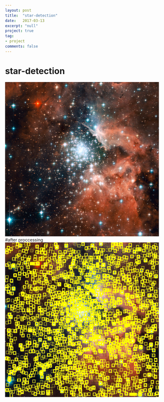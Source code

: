 ```yaml
---
layout: post
title:  "star-detection"
date:   2017-03-13
excerpt: "null"
project: true
tag:
- project
comments: false
---
```

# star-detection
![](https://github.com/Aniket965/star-detection/blob/master/star_hubble.jpg)
#after proccessing
![](https://github.com/Aniket965/star-detection/blob/master/detected.jpg)
